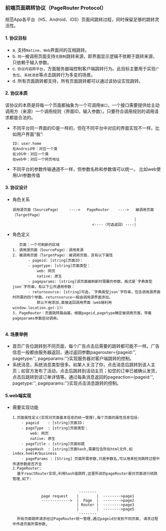 ### 前端页面跳转协议（PageRouter Protocol）

规范App各平台（H5、Android、iOS）页面间跳转过程，同时保留足够的跳转灵活性。

#### 1. 协议目标

- a. 支持`Native`、`Web`界面间的互相跳转。
- b. `同一`被调用页面支持`无限制`跳转来源，即界面显示逻辑不依赖于跳转来源，只依赖于输入参数。
- c. `协议内容跨平台`，方面服务器端控制客户端跳转行为。此目标主要用于实现`广告位`、`系统消息`等点击跳转行为多变的场景。
- d. 所有页面跳转都支持，所有页面跳转都可以通过该协议实现跳转。

#### 2. 协议本质

该协议的本质是将每一个页面都抽象为一个可调用`接口`，一个接口需要提供给主动调用方（来源）一个调用规则（界面ID，输入参数）。只要符合调用规则的调用请求都是合法的。

- 不同平台同一界面的ID是一样的，但在不同平台中对应的界面实现不一样。比如用户界面“我”:
  
  ```
  ID: user.home
  在Android中：对应一个类
  在iOS中：对应一个类
  在web中：对应一个网页地址
  ```
- 不同平台的参数传输通道不一样，但参数名称和参数值可以统一。
  比如web使用Url参数传值

#### 3. 协议设计

- 角色关系

    ```
    调用源页面（SourcePage）    ---->   PageRouter    ---->   被调用页面（TargetPage）
                                                           |
                                        <----（可选返回）----|
    ```

- 角色定义

    ```
       页面：一个可刷新的区域
    1. 调用源页面（SourcePage）：调用来源
    2. 被调用页面（TargetPage）：被调用页面，具有以下属性
           - pageid: [string]页面ID：
           - pagetype: [string]页面类型：
               web: 网页
               native: 原生
           - pageparams: [string]该页面被刷新时需要的参数，格式是`字典类型json`字符串，有以下公共通用参数：			
           - returnsource: [string]可选，`字典类型json`字符串，包含调用源界面时所需的四个参数。returnsoruce一般由调用源界面添加。
               默认不用添加,直接返回调用界面（web端利用window.location.go(-1)）
    3. PageRouter：页面跳转路由器，根据pageid,pagetype确定被调用页面，带着pageparams参数启动调用。
        
    
    ```

#### 4. 场景举例

- 首页广告位跳转到不同页面，每个广告点击后需要的跳转都可能不一样。广告信息一般都由服务器返回，通过返回参数pagerouter={pageid:'', pagetype:'', pageparams:''}实现服务器对客户端跳转的控制。
- 系统消息，系统消息类型很多。如某人关注了你，点击消息后跳转到该人主页；如官方发布了活动，点击后跳转到活动主页；如您的订单已被确认发货，点击后跳转到该订单详情等。通过每条消息返回的pageaction={pageid:'', pagetype:'', pageparams:''}实现点击消息跳转的控制。

#### 5.web端实现

- 需要实现功能

    ```
    1.页面属性定义(实现对页面基本信息的统一管理),每个页面的属性信息包括:
        - pageid    : [string]页面ID：
        - pageType  : [string]页面类型：
            web: 网页
            native: 原生
        - pageTitle : [string]页面标题
        - pageHash  : [string]页面hash,需要包含所在html文件,如index.heml#/business
        - pageParams : [String] 页面所需参数,只是参数名,可以用来检测跳转过程中传递参数是否齐全
    2.PageRouter:
      基于reactRouter实现,利用hash值跳转,这里所说的pageRouter是对页面进行统跳管理,如下:
      
      
                                  --------   
                 page request    |        |  -------->page1
                 ------------->  |  Page  |  -------->page2
                                 | Router |  -------->page3
                                 |        |  -------->page5
                                  --------
      所有页面跳转请求经过PageRouter统一管理,通过pageid分发到不同页面, 请求过程中传递页面所需参数,             
      
    ```
